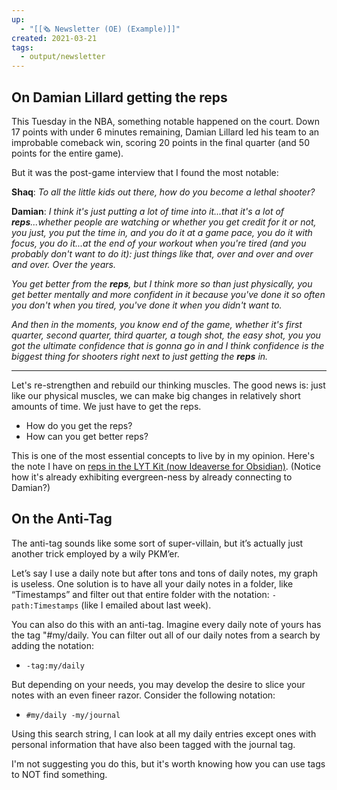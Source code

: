 ```yaml
---
up:
  - "[[🗞️ Newsletter (OE) (Example)]]"
created: 2021-03-21
tags:
  - output/newsletter
---
```


## On Damian Lillard getting the reps
This Tuesday in the NBA, something notable happened on the court. Down 17 points with under 6 minutes remaining, Damian Lillard led his team to an improbable comeback win, scoring 20 points in the final quarter (and 50 points for the entire game).

But it was the post-game interview that I found the most notable:

**Shaq**: *To all the little kids out there, how do you become a lethal shooter?*

**Damian**: *I think it's just putting a lot of time into it...that it's a lot of **reps**...whether people are watching or whether you get credit for it or not, you just, you put the time in, and you do it at a game pace, you do it with focus, you do it...at the end of your workout when you're tired (and you probably don't want to do it): just things like that, over and over and over and over. Over the years.*

*You get better from the **reps**, but I think more so than just physically, you get better mentally and more confident in it because you've done it so often you don't when you tired, you've done it when you didn't want to.*

*And then in the moments, you know end of the game, whether it's first quarter, second quarter, third quarter, a tough shot, the easy shot, you you got the ultimate confidence that is gonna go in and I think confidence is the biggest thing for shooters right next to just getting the **reps** in.*

---
Let's re-strengthen and rebuild our thinking muscles. The good news is: just like our physical muscles, we can make big changes in relatively short amounts of time. We just have to get the reps.

- How do you get the reps?
- How can you get better reps?

This is one of the most essential concepts to live by in my opinion. Here's the note I have on [reps in the LYT Kit (now Ideaverse for Obsidian)](https://publish.obsidian.md/lyt-kit/Reps). (Notice how it's already exhibiting evergreen-ness by already connecting to Damian?)

## On the Anti-Tag
The anti-tag sounds like some sort of super-villain, but it’s actually just another trick employed by a wily PKM’er.

Let’s say I use a daily note but after tons and tons of daily notes, my graph is useless. One solution is to have all your daily notes in a folder, like “Timestamps” and filter out that entire folder with the notation: `-path:Timestamps` (like I emailed about last week).

You can also do this with an anti-tag. Imagine every daily note of yours has the tag "#my/daily. You can filter out all of our daily notes from a search by adding the notation:

- `-tag:my/daily`

But depending on your needs, you may develop the desire to slice your notes with an even fineer razor. Consider the following notation:

- `#my/daily -my/journal`

Using this search string, I can look at all my daily entries except ones with personal information that have also been tagged with the journal tag.

I'm not suggesting you do this, but it's worth knowing how you can use tags to NOT find something.